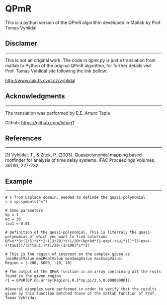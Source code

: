 # QPmR
This is a python version of the QPmR algorithm developed in Matlab by Prof. Tomas Vyhlidal

## Disclamer
---------

This is not an original work. The code in qpmr.py is just a translation from matlab to Python of the original QPmR algorithm, for further details visit Prof. Tomas Vyhlidal site following the link bellow:

http://www.cak.fs.cvut.cz/vyhlidal

## Acknowledgments
----------
The translation was performed by E.E. Arturo Tapia

Github: https://github.com/lohug1

## References
----------

[1] Vyhlídal, T., & Zítek, P. (2003). Quasipolynomial mapping based rootfinder for analysis of time delay systems. IFAC Proceedings Volumes, 36(19), 227-232.

## Example
---------
```
# s from Laplace domain, needed to definde the quasi-polynomial
s = sp.symbols("s")

# Some parameters
kp = 1
kd = 30
tau1 = 0.01

# Definition of the quasi-polynomial. This is literraly the quasi-polynomial of which you want to find solutions
QP=s**3+(2/5)*s**2-(13/20)*s+1/20+(kp+kd*(1-exp(-tau1*s))*(3-exp(-s*tau1))/(2*tau1))*(1/20-(1/100)*s**2)

# This is the region of interest on the complex given as: [minRealValue maxRealValue minImagValue maxImagValue] 
Region = [-200, 5000, -10, 10]

# The output of the QPmR function is an array containing all the roots found in the given region
r1 = QPmR(QP,np.array(Region),0.1*np.pi/2.5,0.000000001);

#Several examples were performed in order to verify that the results given by this function matched those of the matlab function of Prof. Tomas Vyhlidal 
```
